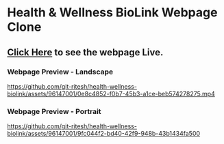 # Health & Wellness BioLink Webpage Clone
## [Click Here](https://git-ritesh.github.io/health-wellness-biolink/) to see the webpage Live.

### Webpage Preview - Landscape

https://github.com/git-ritesh/health-wellness-biolink/assets/96147001/0e8c4852-f0b7-45b3-a1ce-beb574278275.mp4

### Webpage Preview - Portrait

https://github.com/git-ritesh/health-wellness-biolink/assets/96147001/9fc044f2-bd40-42f9-948b-43b1434fa500




